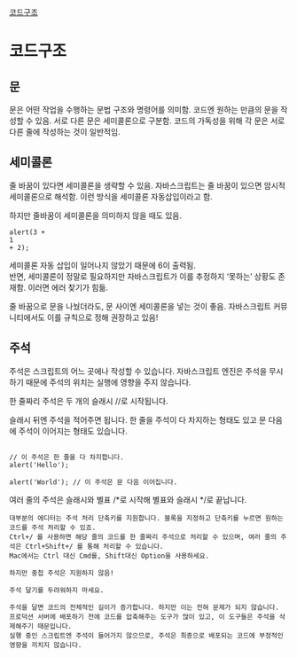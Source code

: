 

[코드구조](https://ko.javascript.info/structure)


# 코드구조 

## 문


문은 어떤 작업을 수행하는 문법 구조와 명령어를 의미함.
코드엔 원하는 만큼의 문을 작성할 수 있음. 서로 다른 문은 세미콜론으로 구분함.
코드의 가독성을 위해 각 문은 서로 다른 줄에 작성하는 것이 일반적임.

## 세미콜론

줄 바꿈이 있다면 세미콜론을 생략할 수 있음. 
자바스크립트는 줄 바꿈이 있으면 암시적 세미콜론으로 해석함.
이런 방식을 세미콜론 자동삽입이라고 함.

하지만 줄바꿈이 세미콜론을 의미하지 않을 때도 있음.

```
alert(3 +
1
+ 2);
```

세미콜론 자동 삽입이 일어나지 않았기 때문에 6이 출력됨.  
반면, 세미콜론이 정말로 필요하지만 자바스크립트가 이를 추정하지 ‘못하는’ 상황도 존재함.
이러면 에러 찾기가 힘듦.

줄 바꿈으로 문을 나눴더라도, 문 사이엔 세미콜론을 넣는 것이 좋음. 자바스크립트 커뮤니티에서도 이를 규칙으로 정해 권장하고 있음!


## 주석

주석은 스크립트의 어느 곳에나 작성할 수 있습니다. 자바스크립트 엔진은 주석을 무시하기 때문에 주석의 위치는 실행에 영향을 주지 않습니다.

한 줄짜리 주석은 두 개의 슬래시 //로 시작됩니다.

슬래시 뒤엔 주석을 적어주면 됩니다. 한 줄을 주석이 다 차지하는 형태도 있고 문 다음에 주석이 이어지는 형태도 있습니다.

```

// 이 주석은 한 줄을 다 차지합니다.
alert('Hello');

alert('World'); // 이 주석은 문 다음 이어집니다.

```

여러 줄의 주석은 슬래시와 별표 /*로 시작해 별표와 슬래시 */로 끝납니다.


```
대부분의 에디터는 주석 처리 단축키를 지원합니다. 블록을 지정하고 단축키를 누르면 원하는 코드를 주석 처리할 수 있죠.
Ctrl+/ 를 사용하면 해당 줄의 코드를 한 줄짜리 주석으로 처리할 수 있으며, 여러 줄의 주석은 Ctrl+Shift+/ 를 통해 처리할 수 있습니다. 
Mac에서는 Ctrl 대신 Cmd를, Shift대신 Option을 사용하세요.

하지만 중첩 주석은 지원하지 않음!

주석 달기를 두려워하지 마세요.

주석을 달면 코드의 전체적인 길이가 증가합니다. 하지만 이는 전혀 문제가 되지 않습니다.
프로덕션 서버에 배포하기 전에 코드를 압축해주는 도구가 많이 있고, 이 도구들은 주석을 삭제해주기 때문입니다. 
실행 중인 스크립트엔 주석이 들어가지 않으므로, 주석은 최종으로 배포되는 코드에 부정적인 영향을 끼치지 않습니다.
```
